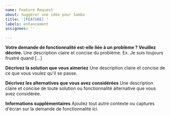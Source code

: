 ```yaml
---
name: Feature Request
about: Suggérer une idée pour Sambo
title: '[FEATURE] '
labels: enhancement
assignees: ''

---
```


**Votre demande de fonctionnalité est-elle liée à un problème ? Veuillez décrire.**
Une description claire et concise du problème. Ex. Je suis toujours frustré quand [...]

**Décrivez la solution que vous aimeriez**
Une description claire et concise de ce que vous voulez qu'il se passe.

**Décrivez les alternatives que vous avez considérées**
Une description claire et concise de toute solution ou fonctionnalité alternative que vous avez considérée.

**Informations supplémentaires**
Ajoutez tout autre contexte ou captures d'écran sur la demande de fonctionnalité ici.
